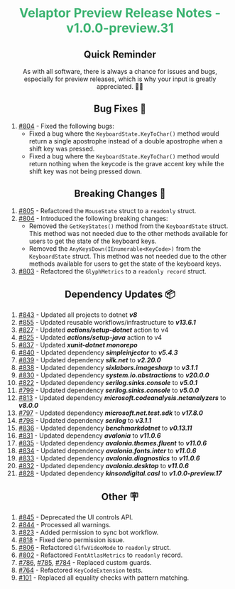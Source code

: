 <h1 align="center" style="color: mediumseagreen;font-weight: bold;">
Velaptor Preview Release Notes - v1.0.0-preview.31
</h1>

<h2 align="center" style="font-weight: bold;">Quick Reminder</h2>

<div align="center">

As with all software, there is always a chance for issues and bugs, especially for preview releases, which is why your input is greatly appreciated. 🙏🏼
</div>

<h2 align="center" style="font-weight: bold;">Bug Fixes 🐛</h2>

1. [#804](https://github.com/KinsonDigital/Velaptor/issues/804) - Fixed the following bugs:
    - Fixed a bug where the `KeyboardState.KeyToChar()` method would return a single apostrophe instead of a double apostrophe when a shift key was pressed.
    - Fixed a bug where the `KeyboardState.KeyToChar()` method would return nothing when the keycode is the grave accent key while the shift key was not being pressed down.

<h2 align="center" style="font-weight: bold;">Breaking Changes 🧨</h2>

1. [#805](https://github.com/KinsonDigital/Velaptor/issues/805) - Refactored the `MouseState` struct to a `readonly` struct.
2. [#804](https://github.com/KinsonDigital/Velaptor/issues/804) - Introduced the following breaking changes:
    - Removed the `GetKeyStates()` method from the `KeyboardState` struct.  This method was not needed due to the other methods available for users to get the state of the keyboard keys.
    - Removed the `AnyKeysDown(IEnumerable<KeyCode>)` from the `KeyboardState` struct.  This method was not needed due to the other methods available for users to get the state of the keyboard keys.
3. [#803](https://github.com/KinsonDigital/Velaptor/issues/803) - Refactored the `GlyphMetrics` to a `readonly record` struct.

<h2 align="center" style="font-weight: bold;">Dependency Updates 📦</h2>

1. [#843](https://github.com/KinsonDigital/Velaptor/pull/843) - Updated all projects to dotnet _**v8**_
2. [#855](https://github.com/KinsonDigital/Velaptor/pull/855) - Updated reusable workflows/infrastructure to _**v13.6.1**_
4. [#827](https://github.com/KinsonDigital/Velaptor/pull/827) - Updated _**actions/setup-dotnet**_ action to v4
5. [#825](https://github.com/KinsonDigital/Velaptor/pull/825) - Updated _**actions/setup-java**_ action to v4
6. [#837](https://github.com/KinsonDigital/Velaptor/pull/837) - Updated _**xunit-dotnet monorepo**_
7. [#840](https://github.com/KinsonDigital/Velaptor/pull/840) - Updated dependency _**simpleinjector**_ to _**v5.4.3**_
8. [#839](https://github.com/KinsonDigital/Velaptor/pull/839) - Updated dependency _**silk.net**_ to _**v2.20.0**_
9. [#838](https://github.com/KinsonDigital/Velaptor/pull/838) - Updated dependency _**sixlabors.imagesharp**_ to _**v3.1.1**_
10. [#830](https://github.com/KinsonDigital/Velaptor/pull/830) - Updated dependency _**system.io.abstractions**_ to _**v20.0.0**_
11. [#822](https://github.com/KinsonDigital/Velaptor/pull/822) - Updated dependency _**serilog.sinks.console**_ to _**v5.0.1**_
12. [#799](https://github.com/KinsonDigital/Velaptor/pull/799) - Updated dependency _**serilog.sinks.console**_ to _**v5.0.0**_
13. [#813](https://github.com/KinsonDigital/Velaptor/pull/813) - Updated dependency _**microsoft.codeanalysis.netanalyzers**_ to _**v8.0.0**_
14. [#797](https://github.com/KinsonDigital/Velaptor/pull/797) - Updated dependency _**microsoft.net.test.sdk**_ to _**v17.8.0**_
15. [#798](https://github.com/KinsonDigital/Velaptor/pull/798) - Updated dependency _**serilog**_ to _**v3.1.1**_
16. [#836](https://github.com/KinsonDigital/Velaptor/pull/836) - Updated dependency _**benchmarkdotnet**_ to _**v0.13.11**_
17. [#831](https://github.com/KinsonDigital/Velaptor/pull/831) - Updated dependency _**avalonia**_ to _**v11.0.6**_
18. [#835](https://github.com/KinsonDigital/Velaptor/pull/835) - Updated dependency _**avalonia.themes.fluent**_ to _**v11.0.6**_
19. [#834](https://github.com/KinsonDigital/Velaptor/pull/834) - Updated dependency _**avalonia.fonts.inter**_ to _**v11.0.6**_
20. [#833](https://github.com/KinsonDigital/Velaptor/pull/833) - Updated dependency _**avalonia.diagnostics**_ to _**v11.0.6**_
21. [#832](https://github.com/KinsonDigital/Velaptor/pull/832) - Updated dependency _**avalonia.desktop**_ to _**v11.0.6**_
22. [#828](https://github.com/KinsonDigital/Velaptor/pull/828) - Updated dependency _**kinsondigital.casl**_ to _**v1.0.0-preview.17**_

<h2 align="center" style="font-weight: bold;">Other 🪧</h2>

1. [#845](https://github.com/KinsonDigital/Velaptor/issues/845) - Deprecated the UI controls API.
2. [#844](https://github.com/KinsonDigital/Velaptor/issues/844) - Processed all warnings.
3. [#823](https://github.com/KinsonDigital/Velaptor/issues/823) - Added permission to sync bot workflow.
4. [#818](https://github.com/KinsonDigital/Velaptor/issues/818) - Fixed deno permission issue.
5. [#806](https://github.com/KinsonDigital/Velaptor/issues/806) - Refactored `GlfwVideoMode` to `readonly` struct.
6. [#802](https://github.com/KinsonDigital/Velaptor/issues/802) - Refactored `FontAtlasMetrics` to `readonly` record.
7. [#786](https://github.com/KinsonDigital/Velaptor/issues/786), [#785](https://github.com/KinsonDigital/Velaptor/issues/785), [#784](https://github.com/KinsonDigital/Velaptor/issues/784) - Replaced custom guards.
8. [#764](https://github.com/KinsonDigital/Velaptor/issues/764) - Refactored `KeyCodeExtension` tests.
9. [#101](https://github.com/KinsonDigital/Velaptor/issues/101) - Replaced all equality checks with pattern matching.
